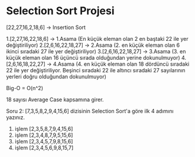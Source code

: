 # Selection Sort Projesi

[22,27,16,2,18,6] -> Insertion Sort

1.[2,27,16,22,18,6] 
-> 1.Asama (En küçük eleman olan 2 en baştaki 22 ile yer değiştiriliyor)
2.[2,6,16,22,18,27] 
-> 2.Asama (2. en küçük eleman olan 6 ikinci sıradaki 27 ile yer değiştiriliyor)
3.[2,6,16,22,18,27] 
-> 3.Asama (3. en küçük eleman olan 16 üçüncü sırada olduğundan yerine dokunulmuyor)
4.[2,6,16,18,22,27] 
-> 4.Asama (4. en küçük eleman olan 18 dördüncü sıradaki 22 ile yer değiştiriliyor. Beşinci sıradaki 22 ile altıncı sıradaki 27 sayılarının yerleri doğru olduğundan dokunulmuyor)

Big-O = O(n^2)

18 sayısı Average Case kapsamına girer.

Soru 2:
[7,3,5,8,2,9,4,15,6] dizisinin Selection Sort'a göre ilk 4 adımını yazınız.

1. işlem [2,3,5,8,7,9,4,15,6]
2. işlem [2,3,4,8,7,9,5,15,6]
3. işlem [2,3,4,5,7,9,8,15,6]
4. işlem [2,3,4,5,6,9,8,15,7]
